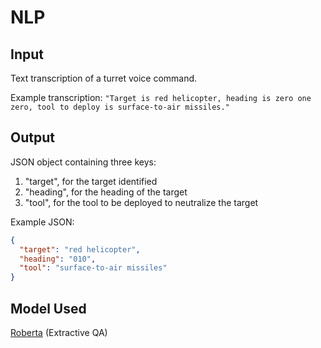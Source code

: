# NLP

## Input

Text transcription of a turret voice command.

Example transcription: `"Target is red helicopter, heading is zero one zero, tool to deploy is surface-to-air missiles."`

## Output

JSON object containing three keys:

1. "target", for the target identified
2. "heading", for the heading of the target
3. "tool", for the tool to be deployed to neutralize the target

Example JSON:

```json
{
  "target": "red helicopter",
  "heading": "010",
  "tool": "surface-to-air missiles"
}
```

## Model Used 

[Roberta](https://huggingface.co/docs/transformers/en/model_doc/roberta) (Extractive QA)
